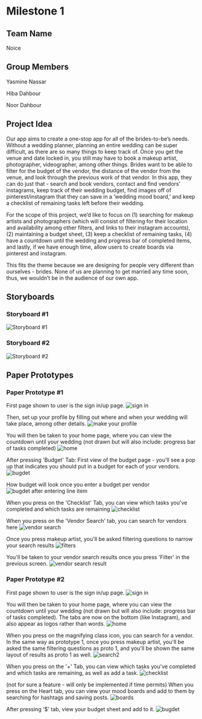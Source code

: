 # Milestone 1

## Team Name
Noice

## Group Members
Yasmine Nassar

Hiba Dahbour

Noor Dahbour

## Project Idea
Our app aims to create a one-stop app for all of the brides-to-be’s needs. Without a wedding planner, planning an entire wedding can be super difficult, as there are so many things to keep track of. Once you get the venue and date locked in, you still may have to book a makeup artist, photographer, videographer, among other things. Brides want to be able to filter for the budget of the vendor, the distance of the vendor from the venue, and look through the previous work of that vendor. In this app, they can do just that - search and book vendors, contact and find vendors’ instagrams, keep track of their wedding budget, find images off of pinterest/instagram that they can save in a ‘wedding mood board,’ and keep a checklist of remaining tasks left before their wedding.

For the scope of this project, we’d like to focus on (1) searching for makeup artists and photographers (which will consist of filtering for their location and availability among other filters, and links to their instagram accounts), (2) maintaining a budget sheet, (3) keep a checklist of remaining tasks, (4) have a countdown until the wedding and progress bar of completed items, and lastly, if we have enough time, allow users to create boards via pinterest and instagram.

This fits the theme because we are designing for people very different than ourselves - brides. None of us are planning to get married any time soon, thus, we wouldn’t be in the audience of our own app.
 

## Storyboards

### Storyboard #1
![Storyboard #1](story1.jpeg)


### Storyboard #2
![Storyboard #2](story2.jpeg)

## Paper Prototypes

### Paper Prototype #1

First page shown to user is the sign in/up page.
![sign in](signin.jpg)


Then, set up your profile by filling out where and when your wedding will take place, among other details.
![make your profile](profile.jpg)


You will then be taken to your home page, where you can view the countdown until your wedding (not
drawn but will also include: progress bar of tasks completed)
![home](home.jpg)


After pressing 'Budget' Tab:
First view of the budget page - you'll see a pop up that indicates you should
put in a budget for each of your vendors. 
![bugdet](budget.jpg)


How budget will look once you enter a budget per vendor 
![bugdet after entering line item](budget2.jpg)


When you press on the 'Checklist' Tab, you can view which tasks you've completed
and which tasks are remaining 
![checklist](check1.jpg)

When you press on the 'Vendor Search' tab, you can search for vendors here
![vendor search](vendors.jpg)


Once you press makeup artist, you'll be asked filtering questions to narrow your
search results
![filters](filters.jpg)

You'll be taken to your vendor search results once you press 'Filter' in the
previous screen.
![vendor search result](searchresult.jpg)



### Paper Prototype #2

First page shown to user is the sign in/up page.
![sign in](signin.jpg)


You will then be taken to your home page, where you can view the countdown until your wedding (not
drawn but will also include: progress bar of tasks completed). The tabs are now
on the bottom (like Instagram), and also appear as logos rather than words. 
![home](home2.jpg)


When you press on the magnifying class icon, you can search for a vendor. In the
same way as prototype 1, once you press makeup artist, you'll be asked the same
filtering questions as proto 1, and you'll be shown the same layout of results
as proto 1 as well.
![search2](search2.jpg)


When you press on the '+' Tab, you can view which tasks you've completed
and which tasks are remaining, as well as add a task. 
![checklist](check2.jpg)


(not for sure a feature - will only be implemented if time permits) When you press on the Heart tab, 
you can view your mood boards and add to them by searching for hashtags and
saving posts. 
![boards](boards.jpg)


After pressing '$' tab, view your budget sheet and add to it.
![bugdet](newbudget.jpg)

